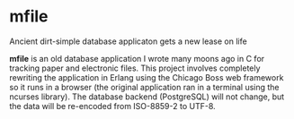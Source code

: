 mfile
=====

Ancient dirt-simple database applicaton gets a new lease on life

<b>mfile</b> is an old database application I wrote many moons ago in
C for tracking paper and electronic files. This project involves
completely rewriting the application in Erlang using the Chicago Boss
web framework so it runs in a browser (the original application ran in
a terminal using the ncurses library). The database backend
(PostgreSQL) will not change, but the data will be re-encoded from
ISO-8859-2 to UTF-8.
